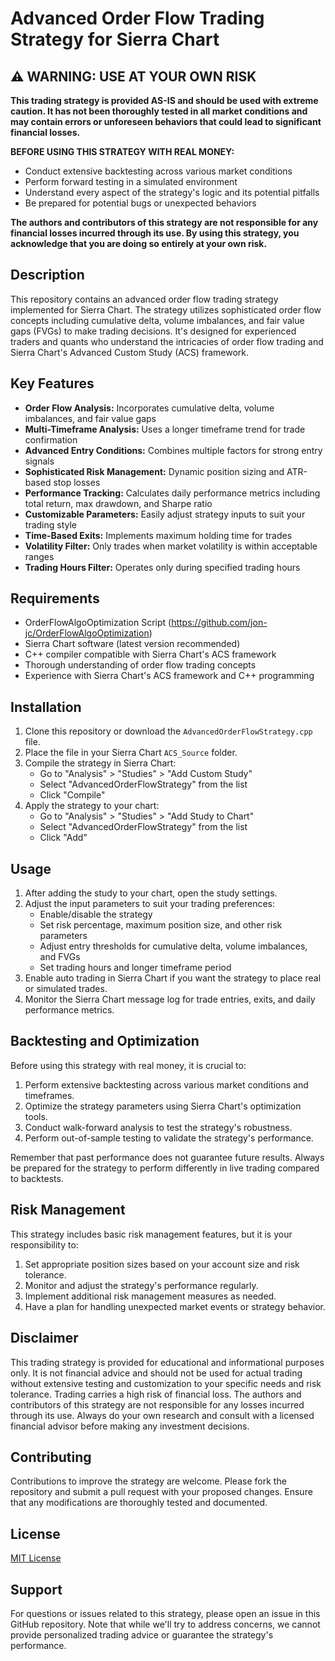# Advanced Order Flow Trading Strategy for Sierra Chart

## ⚠️ WARNING: USE AT YOUR OWN RISK

**This trading strategy is provided AS-IS and should be used with extreme caution. It has not been thoroughly tested in all market conditions and may contain errors or unforeseen behaviors that could lead to significant financial losses.**

**BEFORE USING THIS STRATEGY WITH REAL MONEY:**
- Conduct extensive backtesting across various market conditions
- Perform forward testing in a simulated environment
- Understand every aspect of the strategy's logic and its potential pitfalls
- Be prepared for potential bugs or unexpected behaviors

**The authors and contributors of this strategy are not responsible for any financial losses incurred through its use. By using this strategy, you acknowledge that you are doing so entirely at your own risk.**

## Description

This repository contains an advanced order flow trading strategy implemented for Sierra Chart. The strategy utilizes sophisticated order flow concepts including cumulative delta, volume imbalances, and fair value gaps (FVGs) to make trading decisions. It's designed for experienced traders and quants who understand the intricacies of order flow trading and Sierra Chart's Advanced Custom Study (ACS) framework.

## Key Features

- **Order Flow Analysis:** Incorporates cumulative delta, volume imbalances, and fair value gaps
- **Multi-Timeframe Analysis:** Uses a longer timeframe trend for trade confirmation
- **Advanced Entry Conditions:** Combines multiple factors for strong entry signals
- **Sophisticated Risk Management:** Dynamic position sizing and ATR-based stop losses
- **Performance Tracking:** Calculates daily performance metrics including total return, max drawdown, and Sharpe ratio
- **Customizable Parameters:** Easily adjust strategy inputs to suit your trading style
- **Time-Based Exits:** Implements maximum holding time for trades
- **Volatility Filter:** Only trades when market volatility is within acceptable ranges
- **Trading Hours Filter:** Operates only during specified trading hours

## Requirements
- OrderFlowAlgoOptimization Script (https://github.com/jon-jc/OrderFlowAlgoOptimization)
- Sierra Chart software (latest version recommended)
- C++ compiler compatible with Sierra Chart's ACS framework
- Thorough understanding of order flow trading concepts
- Experience with Sierra Chart's ACS framework and C++ programming

## Installation

1. Clone this repository or download the `AdvancedOrderFlowStrategy.cpp` file.
2. Place the file in your Sierra Chart `ACS_Source` folder.
3. Compile the strategy in Sierra Chart:
   - Go to "Analysis" > "Studies" > "Add Custom Study"
   - Select "AdvancedOrderFlowStrategy" from the list
   - Click "Compile"
4. Apply the strategy to your chart:
   - Go to "Analysis" > "Studies" > "Add Study to Chart"
   - Select "AdvancedOrderFlowStrategy" from the list
   - Click "Add"

## Usage

1. After adding the study to your chart, open the study settings.
2. Adjust the input parameters to suit your trading preferences:
   - Enable/disable the strategy
   - Set risk percentage, maximum position size, and other risk parameters
   - Adjust entry thresholds for cumulative delta, volume imbalances, and FVGs
   - Set trading hours and longer timeframe period
3. Enable auto trading in Sierra Chart if you want the strategy to place real or simulated trades.
4. Monitor the Sierra Chart message log for trade entries, exits, and daily performance metrics.

## Backtesting and Optimization

Before using this strategy with real money, it is crucial to:

1. Perform extensive backtesting across various market conditions and timeframes.
2. Optimize the strategy parameters using Sierra Chart's optimization tools.
3. Conduct walk-forward analysis to test the strategy's robustness.
4. Perform out-of-sample testing to validate the strategy's performance.

Remember that past performance does not guarantee future results. Always be prepared for the strategy to perform differently in live trading compared to backtests.

## Risk Management

This strategy includes basic risk management features, but it is your responsibility to:

1. Set appropriate position sizes based on your account size and risk tolerance.
2. Monitor and adjust the strategy's performance regularly.
3. Implement additional risk management measures as needed.
4. Have a plan for handling unexpected market events or strategy behavior.

## Disclaimer

This trading strategy is provided for educational and informational purposes only. It is not financial advice and should not be used for actual trading without extensive testing and customization to your specific needs and risk tolerance. Trading carries a high risk of financial loss. The authors and contributors of this strategy are not responsible for any losses incurred through its use. Always do your own research and consult with a licensed financial advisor before making any investment decisions.

## Contributing

Contributions to improve the strategy are welcome. Please fork the repository and submit a pull request with your proposed changes. Ensure that any modifications are thoroughly tested and documented.

## License

[MIT License](LICENSE)

## Support

For questions or issues related to this strategy, please open an issue in this GitHub repository. Note that while we'll try to address concerns, we cannot provide personalized trading advice or guarantee the strategy's performance.
